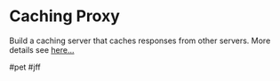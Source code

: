 # Caching Proxy
Build a caching server that caches responses from other servers.
More details see [here...](https://roadmap.sh/projects/caching-server)

#pet
#jff
